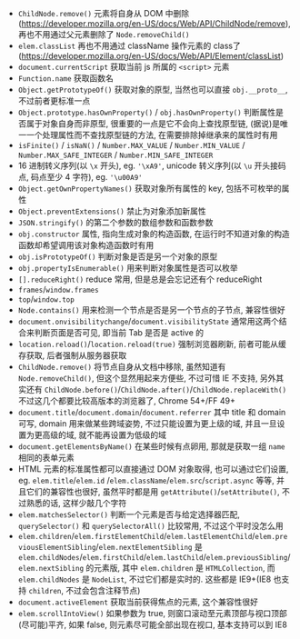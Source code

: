 * `ChildNode.remove()` 元素将自身从 DOM 中删除(https://developer.mozilla.org/en-US/docs/Web/API/ChildNode/remove), 再也不用通过父元素删除了 `Node.removeChild()`
* `elem.classList` 再也不用通过 className 操作元素的 class了 (https://developer.mozilla.org/en-US/docs/Web/API/Element/classList)
* `document.currentScript` 获取当前 js 所属的 `<script>` 元素
* `Function.name` 获取函数名
* `Object.getPrototypeOf()` 获取对象的原型, 当然也可以直接 `obj.__proto__`, 不过前者更标准一点
* `Object.prototype.hasOwnProperty()` / `obj.hasOwnProperty()` 判断属性是否属于对象自身而非原型, 很重要的一点是它不会向上查找原型链, (据说)是唯一一个处理属性而不查找原型链的方法, 在需要排除掉继承来的属性时有用
* `isFinite()` / `isNaN()` / `Number.MAX_VALUE` / `Number.MIN_VALUE` / `Number.MAX_SAFE_INTEGER` / `Number.MIN_SAFE_INTEGER`
* 16 进制转义序列(以 `\x` 开头), eg. `'\xA9'`, unicode 转义序列(以 `\u` 开头接码点, 码点至少 4 字符), eg. `'\u00A9'`
* `Object.getOwnPropertyNames()` 获取对象所有属性的 key, 包括不可枚举的属性
* `Object.preventExtensions()` 禁止为对象添加新属性
* `JSON.stringify()` 的第二个参数的数组参数和函数参数
* `obj.constructor` 属性, 指向生成对象的构造函数, 在运行时不知道对象的构造函数却希望调用该对象构造函数时有用
* `obj.isPrototypeOf()` 判断对象是否是另一个对象的原型
* `obj.propertyIsEnumerable()` 用来判断对象属性是否可以枚举
* `[].reduceRight()` reduce 常用, 但是总是会忘记还有个 reduceRight
* `frames`/`window.frames`
* `top`/`window.top`
* `Node.contains()` 用来检测一个节点是否是另一个节点的子节点, 兼容性很好
* `document.onvisibilitychange`/`document.visibilityState` 通常用这两个结合来判断页面是否可见, 即当前 Tab 是否是 active 的
* `location.reload()`/`location.reload(true)` 强制浏览器刷新, 前者可能从缓存获取, 后者强制从服务器获取
* `ChildNode.remove()` 将节点自身从文档中移除, 虽然知道有 `Node.removeChild()`, 但这个显然用起来方便些, 不过可惜 IE 不支持, 另外其实还有 `ChildNode.before()`/`ChildNode.after()`/`ChildNode.replaceWith()` 不过这几个都要比较高版本的浏览器了, Chrome 54+/FF 49+
* `document.title`/`document.domain`/`document.referrer` 其中 title 和 domain 可写, domain 用来做某些跨域姿势, 不过只能设置为更上级的域, 并且一旦设置为更高级的域, 就不能再设置为低级的域
* `document.getElementsByName()` 在某些时候有点卵用, 那就是获取一组 `name` 相同的表单元素
* HTML 元素的标准属性都可以直接通过 DOM 对象取得, 也可以通过它们设置, eg. `elem.title`/`elem.id` /`elem.className`/`elem.src`/`script.async` 等等, 并且它们的兼容性也很好, 虽然平时都是用 `getAttribute()`/`setAttribute()`, 不过熟悉的话, 这样少敲几个字符
* `elem.matchesSelector()` 判断一个元素是否与给定选择器匹配, `querySelector()` 和 `querySelectorAll()` 比较常用, 不过这个平时没怎么用
* `elem.children`/`elem.firstElementChild`/`elem.lastElementChild`/`elem.previousElementSibling`/`elem.nextElementSibling` 是 `elem.childNodes`/`elem.firstChild`/`elem.lastChild`/`elem.previousSibling`/`elem.nextSibling` 的元素版, 其中 `elem.children` 是 `HTMLCollection`, 而 `elem.childNodes` 是 `NodeList`, 不过它们都是实时的. 这些都是 IE9+(IE8 也支持 `children`, 不过会包含注释节点)
* `document.activeElement` 获取当前获得焦点的元素, 这个兼容性很好
* `elem.scrollIntoView()` 如果参数为 true, 则窗口滚动至元素顶部与视口顶部(尽可能)平齐, 如果 false, 则元素尽可能全部出现在视口, 基本支持可以到 IE8

